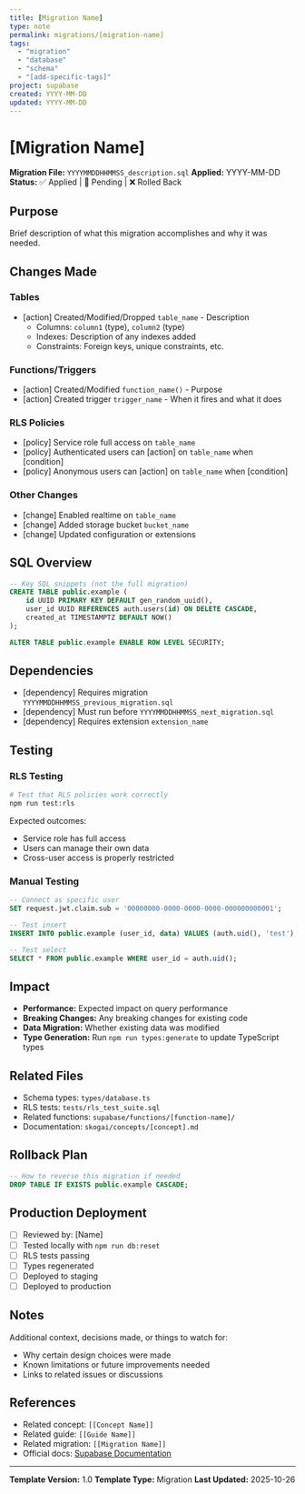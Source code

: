 ```yaml
---
title: [Migration Name]
type: note
permalink: migrations/[migration-name]
tags:
  - "migration"
  - "database"
  - "schema"
  - "[add-specific-tags]"
project: supabase
created: YYYY-MM-DD
updated: YYYY-MM-DD
---
```


# [Migration Name]

**Migration File:** `YYYYMMDDHHMMSS_description.sql`
**Applied:** YYYY-MM-DD
**Status:** ✅ Applied | 🔄 Pending | ❌ Rolled Back

## Purpose

Brief description of what this migration accomplishes and why it was needed.

## Changes Made

### Tables

- [action] Created/Modified/Dropped `table_name` - Description
  - Columns: `column1` (type), `column2` (type)
  - Indexes: Description of any indexes added
  - Constraints: Foreign keys, unique constraints, etc.

### Functions/Triggers

- [action] Created/Modified `function_name()` - Purpose
- [action] Created trigger `trigger_name` - When it fires and what it does

### RLS Policies

- [policy] Service role full access on `table_name`
- [policy] Authenticated users can [action] on `table_name` when [condition]
- [policy] Anonymous users can [action] on `table_name` when [condition]

### Other Changes

- [change] Enabled realtime on `table_name`
- [change] Added storage bucket `bucket_name`
- [change] Updated configuration or extensions

## SQL Overview

```sql
-- Key SQL snippets (not the full migration)
CREATE TABLE public.example (
    id UUID PRIMARY KEY DEFAULT gen_random_uuid(),
    user_id UUID REFERENCES auth.users(id) ON DELETE CASCADE,
    created_at TIMESTAMPTZ DEFAULT NOW()
);

ALTER TABLE public.example ENABLE ROW LEVEL SECURITY;
```

## Dependencies

- [dependency] Requires migration `YYYYMMDDHHMMSS_previous_migration.sql`
- [dependency] Must run before `YYYYMMDDHHMMSS_next_migration.sql`
- [dependency] Requires extension `extension_name`

## Testing

### RLS Testing

```bash
# Test that RLS policies work correctly
npm run test:rls
```

Expected outcomes:
- Service role has full access
- Users can manage their own data
- Cross-user access is properly restricted

### Manual Testing

```sql
-- Connect as specific user
SET request.jwt.claim.sub = '00000000-0000-0000-0000-000000000001';

-- Test insert
INSERT INTO public.example (user_id, data) VALUES (auth.uid(), 'test');

-- Test select
SELECT * FROM public.example WHERE user_id = auth.uid();
```

## Impact

- **Performance:** Expected impact on query performance
- **Breaking Changes:** Any breaking changes for existing code
- **Data Migration:** Whether existing data was modified
- **Type Generation:** Run `npm run types:generate` to update TypeScript types

## Related Files

- Schema types: `types/database.ts`
- RLS tests: `tests/rls_test_suite.sql`
- Related functions: `supabase/functions/[function-name]/`
- Documentation: `skogai/concepts/[concept].md`

## Rollback Plan

```sql
-- How to reverse this migration if needed
DROP TABLE IF EXISTS public.example CASCADE;
```

## Production Deployment

- [ ] Reviewed by: [Name]
- [ ] Tested locally with `npm run db:reset`
- [ ] RLS tests passing
- [ ] Types regenerated
- [ ] Deployed to staging
- [ ] Deployed to production

## Notes

Additional context, decisions made, or things to watch for:

- Why certain design choices were made
- Known limitations or future improvements needed
- Links to related issues or discussions

## References

- Related concept: `[[Concept Name]]`
- Related guide: `[[Guide Name]]`
- Related migration: `[[Migration Name]]`
- Official docs: [Supabase Documentation](https://supabase.com/docs)

---

**Template Version:** 1.0
**Template Type:** Migration
**Last Updated:** 2025-10-26
